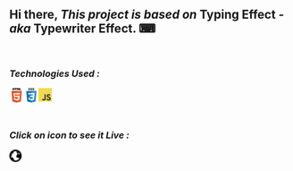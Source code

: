 ## **Hi there,** *This project is based on* **Typing Effect** *- aka* **Typewriter Effect**. ⌨

<br />

###  *Technologies Used :*
<img align="left" alt="HTML5" width="26px" src="https://raw.githubusercontent.com/github/explore/80688e429a7d4ef2fca1e82350fe8e3517d3494d/topics/html/html.png" />

<img align="left" alt="CSS3" width="26px" src="https://raw.githubusercontent.com/github/explore/80688e429a7d4ef2fca1e82350fe8e3517d3494d/topics/css/css.png" />

<img align="left" alt="JavaScript" width="24px" src="https://raw.githubusercontent.com/github/explore/80688e429a7d4ef2fca1e82350fe8e3517d3494d/topics/javascript/javascript.png" />


<br />
<br />
<br />

###  *Click on icon to see it Live :*

[<img align="left" alt="typing_effect | live" width="22px" src="https://raw.githubusercontent.com/iconic/open-iconic/master/svg/globe.svg" />][website]

[website]:https://ajaykumar8511.github.io/typing-effect-js.github.io/


